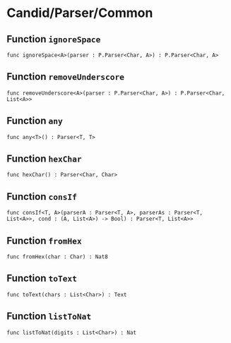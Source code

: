 # Candid/Parser/Common

## Function `ignoreSpace`
``` motoko no-repl
func ignoreSpace<A>(parser : P.Parser<Char, A>) : P.Parser<Char, A>
```


## Function `removeUnderscore`
``` motoko no-repl
func removeUnderscore<A>(parser : P.Parser<Char, A>) : P.Parser<Char, List<A>>
```


## Function `any`
``` motoko no-repl
func any<T>() : Parser<T, T>
```


## Function `hexChar`
``` motoko no-repl
func hexChar() : Parser<Char, Char>
```


## Function `consIf`
``` motoko no-repl
func consIf<T, A>(parserA : Parser<T, A>, parserAs : Parser<T, List<A>>, cond : (A, List<A>) -> Bool) : Parser<T, List<A>>
```


## Function `fromHex`
``` motoko no-repl
func fromHex(char : Char) : Nat8
```


## Function `toText`
``` motoko no-repl
func toText(chars : List<Char>) : Text
```


## Function `listToNat`
``` motoko no-repl
func listToNat(digits : List<Char>) : Nat
```

